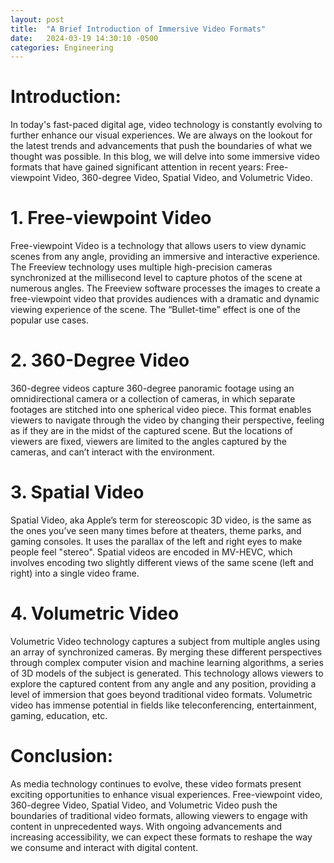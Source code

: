 ```yaml
---
layout: post
title:  "A Brief Introduction of Immersive Video Formats"
date:   2024-03-19 14:30:10 -0500
categories: Engineering
---
```

# Introduction:
In today's fast-paced digital age, video technology is constantly evolving to further enhance our visual experiences. We are always on the lookout for the latest trends and advancements that push the boundaries of what we thought was possible. In this blog, we will delve into some immersive video formats that have gained significant attention in recent years: Free-viewpoint Video, 360-degree Video, Spatial Video, and Volumetric Video.


# 1. Free-viewpoint Video

Free-viewpoint Video is a technology that allows users to view dynamic scenes from any angle, providing an immersive and interactive experience. The Freeview technology uses multiple high-precision cameras synchronized at the millisecond level to capture photos of the scene at numerous angles. The Freeview software processes the images to create a free-viewpoint video that provides audiences with a dramatic and dynamic viewing experience of the scene. The “Bullet-time” effect is one of the popular use cases.

# 2. 360-Degree Video
360-degree videos capture 360-degree panoramic footage using an omnidirectional camera or a collection of cameras, in which separate footages are stitched into one spherical video piece. This format enables viewers to navigate through the video by changing their perspective, feeling as if they are in the midst of the captured scene. But the locations of viewers are fixed, viewers are limited to the angles captured by the cameras, and can’t interact with the environment. 

# 3. Spatial Video 
Spatial Video, aka Apple’s term for stereoscopic 3D video, is the same as the ones you’ve seen many times before at theaters, theme parks, and gaming consoles. It uses the parallax of the left and right eyes to make people feel "stereo". Spatial videos are encoded in MV-HEVC, which involves encoding two slightly different views of the same scene (left and right) into a single video frame.

# 4. Volumetric Video
Volumetric Video technology captures a subject from multiple angles using an array of synchronized cameras. By merging these different perspectives through complex computer vision and machine learning algorithms, a series of 3D models of the subject is generated. This technology allows viewers to explore the captured content from any angle and any position, providing a level of immersion that goes beyond traditional video formats. Volumetric video has immense potential in fields like teleconferencing, entertainment, gaming, education, etc.

# Conclusion:
As media technology continues to evolve, these video formats present exciting opportunities to enhance visual experiences. Free-viewpoint video, 360-degree Video, Spatial Video, and Volumetric Video push the boundaries of traditional video formats, allowing viewers to engage with content in unprecedented ways. With ongoing advancements and increasing accessibility, we can expect these formats to reshape the way we consume and interact with digital content.
